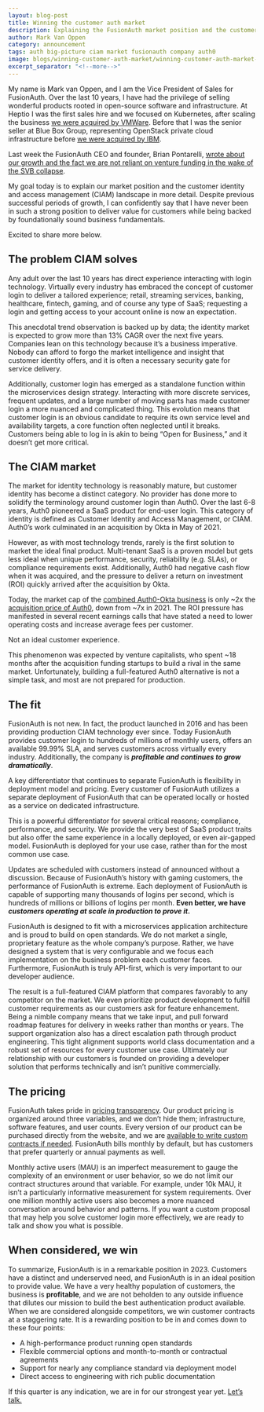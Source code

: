 ```yaml
---
layout: blog-post
title: Winning the customer auth market
description: Explaining the FusionAuth market position and the customer identity and access management (CIAM) landscape in more detail.
author: Mark Van Oppen
category: announcement
tags: auth big-picture ciam market fusionauth company auth0
image: blogs/winning-customer-auth-market/winning-customer-auth-market-header.png
excerpt_separator: "<!--more-->"
---
```


My name is Mark van Oppen, and I am the Vice President of Sales for FusionAuth. Over the last 10 years, I have had the privilege of selling wonderful products rooted in open-source software and infrastructure. At Heptio I was the first sales hire and we focused on Kubernetes, after scaling the business [we were acquired by VMWare](https://techcrunch.com/2018/11/06/vmware-acquires-heptio-the-startup-founded-by-2-co-founders-of-kubernetes/). Before that I was the senior seller at Blue Box Group, representing OpenStack private cloud infrastructure before [we were acquired by IBM](https://www.geekwire.com/2015/ibm-acquires-seattles-blue-box-in-exit-for-private-cloud-startup/). 

Last week the FusionAuth CEO and founder, Brian Pontarelli, [wrote about our growth and the fact we are not reliant on venture funding in the wake of the SVB collapse](/blog/2023/03/10/fusionauth-and-svb).

<!--more-->

My goal today is to explain our market position and the customer identity and access management (CIAM) landscape in more detail. Despite previous successful periods of growth, I can confidently say that I have never been in such a strong position to deliver value for customers while being backed by foundationally sound business fundamentals.

Excited to share more below.

## The problem CIAM solves

Any adult over the last 10 years has direct experience interacting with login technology. Virtually every industry has embraced the concept of customer login to deliver a tailored experience; retail, streaming services, banking, healthcare, fintech, gaming, and of course any type of SaaS; requesting a login and getting access to your account online is now an expectation.  

This anecdotal trend observation is backed up by data; the identity market is expected to grow more than 13% CAGR over the next five years. Companies lean on this technology because it’s a business imperative. Nobody can afford to forgo the market intelligence and insight that customer identity offers, and it is often a necessary security gate for service delivery. 

Additionally, customer login has emerged as a standalone function within the microservices design strategy. Interacting with more discrete services, frequent updates, and a large number of moving parts has made customer login a more nuanced and complicated thing. This evolution means that customer login is an obvious candidate to require its own service level and availability targets, a core function often neglected until it breaks. Customers being able to log in is akin to being “Open for Business,” and it doesn’t get more critical.

## The CIAM market

The market for identity technology is reasonably mature, but customer identity has become a distinct category. No provider has done more to solidify the terminology around customer login than Auth0. Over the last 6-8 years, Auth0 pioneered a SaaS product for end-user login. This category of identity is defined as Customer Identity and Access Management, or CIAM. Auth0’s work culminated in an acquisition by Okta in May of 2021.  

However, as with most technology trends, rarely is the first solution to market the ideal final product. Multi-tenant SaaS is a proven model but gets less ideal when unique performance, security, reliability (e.g. SLAs), or compliance requirements exist. Additionally, Auth0 had negative cash flow when it was acquired, and the pressure to deliver a return on investment (ROI) quickly arrived after the acquisition by Okta.

Today, the market cap of the [combined Auth0-Okta business](https://www.google.com/finance/quote/OKTA:NASDAQ) is only ~2x the [acquisition price of Auth0](https://venturebeat.com/business/okta-completes-6-5-billion-auth0-acquisition/), down from ~7x in 2021. The ROI pressure has manifested in several recent earnings calls that have stated a need to lower operating costs and increase average fees per customer. 

Not an ideal customer experience. 

This phenomenon was expected by venture capitalists, who spent ~18 months after the acquisition funding startups to build a rival in the same market. Unfortunately, building a full-featured Auth0 alternative is not a simple task, and most are not prepared for production.

## The fit

FusionAuth is not new. In fact, the product launched in 2016 and has been providing production CIAM technology ever since. Today FusionAuth provides customer login to hundreds of millions of monthly users, offers an available 99.99% SLA, and serves customers across virtually every industry. Additionally, the company is **_profitable and continues to grow dramatically_**. 

A key differentiator that continues to separate FusionAuth is flexibility in deployment model and pricing. Every customer of FusionAuth utilizes a separate deployment of FusionAuth that can be operated locally or hosted as a service on dedicated infrastructure.

This is a powerful differentiator for several critical reasons; compliance, performance, and security. We provide the very best of SaaS product traits but also offer the same experience in a locally deployed, or even air-gapped model. FusionAuth is deployed for your use case, rather than for the most common use case.

Updates are scheduled with customers instead of announced without a discussion. Because of FusionAuth’s history with gaming customers, the performance of FusionAuth is extreme.  Each deployment of FusionAuth is capable of supporting many thousands of logins per second, which is  hundreds of millions or billions of logins per month. **Even better, we have _customers operating at scale in production to prove it_.**

FusionAuth is designed to fit with a microservices application architecture and is proud to build on open standards. We do not market a single, proprietary feature as the whole company’s purpose. Rather, we have designed a system that is very configurable and we focus each implementation on the business problem each customer faces. Furthermore, FusionAuth is truly API-first, which is very important to our developer audience.

The result is a full-featured CIAM platform that compares favorably to any competitor on the market. We even prioritize product development to fulfill customer requirements as our customers ask for feature enhancement. Being a nimble company means that we take input, and pull forward roadmap features for delivery in weeks rather than months or years. The support organization also has a direct escalation path through product engineering. This tight alignment supports world class documentation and a robust set of resources for every customer use case. Ultimately our relationship with our customers is founded on providing a developer solution that performs technically and isn’t punitive commercially.

## The pricing

FusionAuth takes pride in [pricing transparency](/pricing). Our product pricing is organized around three variables, and we don’t hide them; infrastructure, software features, and user counts. Every version of our product can be purchased directly from the website, and we are [available to write custom contracts if needed](/contact). FusionAuth bills monthly by default, but has customers that prefer quarterly or annual payments as well.

Monthly active users (MAU) is an imperfect measurement to gauge the complexity of an environment or user behavior, so we do not limit our contract structures around that variable. For example, under 10k MAU, it isn’t a particularly informative measurement for system requirements.  Over one million monthly active users also becomes a more nuanced conversation around behavior and patterns. If you want a custom proposal that may help you solve customer login more effectively, we are ready to talk and show you what is possible.

## When considered, we win

To summarize, FusionAuth is in a remarkable position in 2023. Customers have a distinct and underserved need, and FusionAuth is in an ideal position to provide value. We have a very healthy population of customers, the business is **profitable**, and we are not beholden to any outside influence that dilutes our mission to build the best authentication product available.  When we are considered alongside competitors, we win customer contracts at a staggering rate. It is a rewarding position to be in and comes down to these four points:

* A high-performance product running open standards
* Flexible commercial options and month-to-month or contractual agreements
* Support for nearly any compliance standard via deployment model
* Direct access to engineering with rich public documentation

If this quarter is any indication, we are in for our strongest year yet. [Let’s talk.](/contact)
